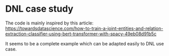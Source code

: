 # DNL case study
The code is mainly inspired by this article: https://towardsdatascience.com/how-to-train-a-joint-entities-and-relation-extraction-classifier-using-bert-transformer-with-spacy-49eb08d91b5c

It seems to be a complete example which can be adapted easily to DNL use case.



